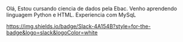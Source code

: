 Olá, Estou cursando ciencia de dados pela Ebac.
Venho aprendendo linguagem Python e HTML.
Experiencia com MySqL

https://img.shields.io/badge/Slack-4A154B?style=for-the-badge&logo=slack&logoColor=white
<!--
**cleitonhentges/cleitonhentges** is a ✨ _special_ ✨ repository because its `README.md` (this file) appears on your GitHub profile.

Here are some ideas to get you started:

- 🔭 I’m currently working on ...
- 🌱 I’m currently learning ...
- 👯 I’m looking to collaborate on ...
- 🤔 I’m looking for help with ...
- 💬 Ask me about ...
- 📫 How to reach me: ...
- 😄 Pronouns: ...
- ⚡ Fun fact: ...
-->
